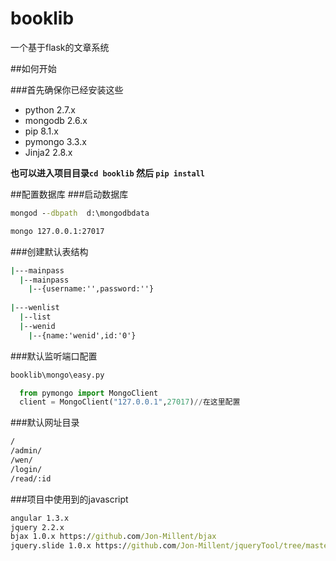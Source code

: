 # booklib
一个基于flask的文章系统

##如何开始

###首先确保你已经安装这些
* python 2.7.x
* mongodb 2.6.x
* pip 8.1.x
* pymongo 3.3.x
* Jinja2  2.8.x

**也可以进入项目目录`cd booklib` 然后 `pip install`**

##配置数据库
###启动数据库
```cmd
mongod --dbpath  d:\mongodbdata

mongo 127.0.0.1:27017
```
###创建默认表结构
```cmd
|---mainpass 
  |--mainpass
    |--{username:'',password:''}
   
|---wenlist
  |--list
  |--wenid
    |--{name:'wenid',id:'0'}
```
###默认监听端口配置
```cmd
booklib\mongo\easy.py
```
```python
  from pymongo import MongoClient
  client = MongoClient("127.0.0.1",27017)//在这里配置
```

###默认网址目录
```cmd
/
/admin/
/wen/
/login/
/read/:id
```
###项目中使用到的javascript
```cmd
angular 1.3.x
jquery 2.2.x
bjax 1.0.x https://github.com/Jon-Millent/bjax
jquery.slide 1.0.x https://github.com/Jon-Millent/jqueryTool/tree/master/jqurey.slide
```
